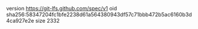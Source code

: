 version https://git-lfs.github.com/spec/v1
oid sha256:58347204fc1bfe2238d61a564380943df57c71bbb472b5ac6160b3d4ca927e2e
size 2332
